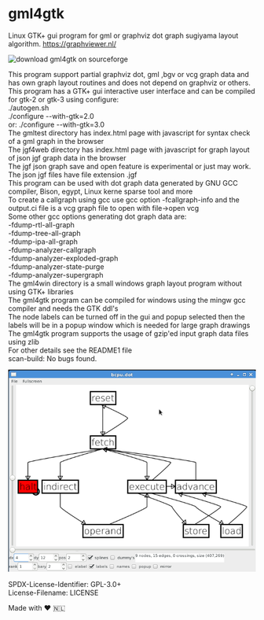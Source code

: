 # gml4gtk
  
Linux GTK+ gui program for gml or graphviz dot graph sugiyama layout algorithm. <https://graphviewer.nl/>  
  
![download gml4gtk on sourceforge](https://sourceforge.net/projects/gml4gtk/)
  
This program support partial graphviz dot, gml ,bgv or vcg graph data and has own graph layout routines and does not depend on graphviz or others.  
This program has a GTK+ gui interactive user interface and can be compiled for gtk-2 or gtk-3 using configure:  
./autogen.sh  
./configure --with-gtk=2.0  
or:
./configure --with-gtk=3.0  
The gmltest directory has index.html page with javascript for syntax check of a gml graph in the browser  
The jgf4web directory has index.html page with javascript for graph layout of json jgf graph data in the browser  
The jgf json graph save and open feature is experimental or just may work.  
The json jgf files have file extension .jgf  
This program can be used with dot graph data generated by GNU GCC compiler, Bison, egypt, Linux kerne sparse tool and more  
To create a callgraph using gcc use gcc option -fcallgraph-info and the output.ci file is a vcg graph file to open with file->open vcg  
Some other gcc options generating dot graph data are:  
-fdump-rtl-all-graph  
-fdump-tree-all-graph  
-fdump-ipa-all-graph  
-fdump-analyzer-callgraph  
-fdump-analyzer-exploded-graph  
-fdump-analyzer-state-purge  
-fdump-analyzer-supergraph  
The gml4win directory is a small windows graph layout program without using GTK+ libraries  
The gml4gtk program can be compiled for windows using the mingw gcc compiler and needs the GTK ddl's  
The node labels can be turned off in the gui and popup selected then the labels will be in a popup window which is needed for large graph drawings  
The gml4gtk program supports the usage of gzip'ed input graph data files using zlib  
For other details see the README1 file  
scan-build: No bugs found.  

![screenshot](./screenshot.png)

SPDX-License-Identifier: GPL-3.0+  
License-Filename: LICENSE  
  
Made with ❤️️ <span>🇳🇱</span>
  
